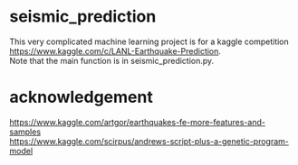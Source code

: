 # seismic_prediction
This very complicated machine learning project is for a kaggle competition https://www.kaggle.com/c/LANL-Earthquake-Prediction.  
Note that the main function is in seismic_prediction.py.

# acknowledgement
https://www.kaggle.com/artgor/earthquakes-fe-more-features-and-samples  
https://www.kaggle.com/scirpus/andrews-script-plus-a-genetic-program-model
